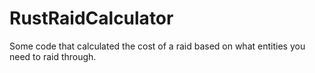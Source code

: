 # RustRaidCalculator
Some code that calculated the cost of a raid based on what entities you need to raid through. 
